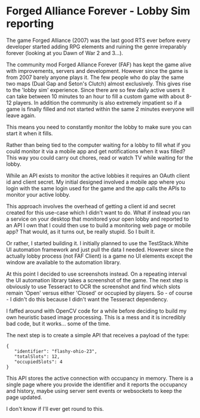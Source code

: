 # Forged Alliance Forever - Lobby Sim reporting #

The game Forged Alliance (2007) was the last good RTS ever
before every developer started adding RPG elements and ruining
the genre irreparably forever (looking at you Dawn of War 2 and 3...).

The community mod Forged Alliance Forever (FAF) has kept the game
alive with improvements, servers and development. However since
the game is from 2007 barely anyone plays it. The few people who do
play the same two maps (Dual Gap and Seton's Clutch) almost exclusively.
This gives rise to the 'lobby sim' experience. Since there are so few
daily active users it can take between 10 minutes to an hour to fill
a custom game with about 8-12 players. In addition the community
is also extremely impatient so if a game is finally filled and not
started within the same 2 minutes everyone will leave again.

This means you need to constantly monitor the lobby to make sure you
can start it when it fills.

Rather than being tied to the computer waiting for a lobby to fill
what if you could monitor it via a mobile app and get notifications
when it was filled? This way you could carry out chores, read or
watch TV while waiting for the lobby.

While an API exists to monitor the active lobbies it requires an
OAuth client id and client secret. My initial designed involved
a mobile app where you login with the same login used for the game
and the app calls the APIs to monitor your active lobby.

This approach involves the overhead of getting a client id
and secret created for this use-case which I didn't want to do.
What if instead you ran a service on your desktop that monitored
your open lobby and reported to an API I own that I could then
use to build a monitoring web page or mobile app? That would,
as it turns out, be really stupid. So I built it.

Or rather, I started building it. I initially planned to use the
TestStack.White UI automation framework and just pull the data
I needed. However since the actually lobby process (not FAF Client)
is a game no UI elements except the window are available to the
automation library.

At this point I decided to use screenshots instead. On a repeating
interval the UI automation library takes a screenshot of the game.
The next step is obviously to use Tesseract to OCR the screenshot and
find which slots remain 'Open' versus either 'Closed' or occupied
by players. So - of course - I didn't do this because I didn't
want the Tesseract dependency.

I faffed around with OpenCV code for a while before deciding to
build my own heuristic based image processing. This is a mess
and it is incredibly bad code, but it works... some of the time.

The next step is to create a simple API that receives a payload of the type:

```
{
   "identifier": "flashy-ohio-23",
   "totalSlots": 12,
   "occupiedSlots": 4
}
```

This API stores the active connection with occupancy in memory. There
is a single page where you provide the identifier and it reports
the occupancy and history, maybe using server sent events or
websockets to keep the page updated.

I don't know if I'll ever get round to this.

